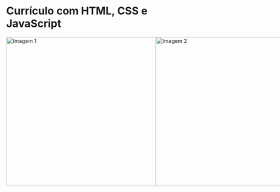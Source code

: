 <h1 style="display: flex; align-items: center;">
  Currículo com HTML, CSS e JavaScript
</h1>

<div class="container" style="display: flex; justify-content: space-between;">
    <img src="" width="400"  alt="Imagem 1">
    <img src="" width="400" alt="Imagem 2">
</div>
